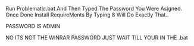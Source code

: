 Run Problematic.bat
And Then Typed The Password You Were Asigned.
Once Done Install RequireMents By Typing 8 Will Do Exactly That..


PASSWORD IS ADMIN 


NO ITS NOT THE WINRAR PASSWORD JUST WAIT TILL YOUR IN THE .bat
